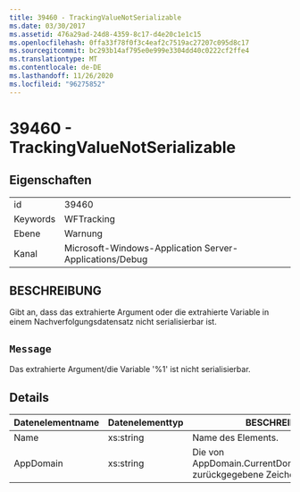 ```yaml
---
title: 39460 - TrackingValueNotSerializable
ms.date: 03/30/2017
ms.assetid: 476a29ad-24d8-4359-8c17-d4e20c1e1c15
ms.openlocfilehash: 0ffa33f78f0f3c4eaf2c7519ac27207c095d8c17
ms.sourcegitcommit: bc293b14af795e0e999e3304dd40c0222cf2ffe4
ms.translationtype: MT
ms.contentlocale: de-DE
ms.lasthandoff: 11/26/2020
ms.locfileid: "96275852"
---
```

# <a name="39460---trackingvaluenotserializable"></a>39460 - TrackingValueNotSerializable

## <a name="properties"></a>Eigenschaften  
  
|||  
|-|-|  
|id|39460|  
|Keywords|WFTracking|  
|Ebene|Warnung|  
|Kanal|Microsoft-Windows-Application Server-Applications/Debug|  
  
## <a name="description"></a>BESCHREIBUNG  

 Gibt an, dass das extrahierte Argument oder die extrahierte Variable in einem Nachverfolgungsdatensatz nicht serialisierbar ist.  
  
## <a name="message"></a>`Message`  

 Das extrahierte Argument/die Variable '%1' ist nicht serialisierbar.  
  
## <a name="details"></a>Details  
  
|Datenelementname|Datenelementtyp|BESCHREIBUNG|  
|--------------------|--------------------|-----------------|  
|Name|xs:string|Name des Elements.|  
|AppDomain|xs:string|Die von AppDomain.CurrentDomain.FriendlyName zurückgegebene Zeichenfolge.|
